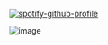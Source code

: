 [![spotify-github-profile](https://spotify-github-profile.kittinanx.com/api/view?uid=31qg44x6al5zm3dfp5aicujdqwl4&cover_image=true&theme=natemoo-re&show_offline=true&background_color=121212&interchange=true&bar_color=ffffff&bar_color_cover=false)](https://github.com/kittinan/spotify-github-profile)

![image](https://github.com/user-attachments/assets/e0a38d61-5943-469d-af72-1d45eb7582ba)





